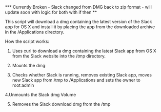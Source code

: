 *** Currently Broken - Slack changed from DMG back to zip format - will update soon with logic for both with if then ** 


This script will download a dmg containing the latest version of the Slack app for OS X and install it by placing the app from the downloaded archive in the /Applications directory.

How the script works:

1. Uses curl to download a dmg containing the latest Slack app from OS X from the Slack website into the /tmp directory.

2. Mounts the dmg 

3. Checks whether Slack is running, removes existing Slack app, moves new Slack app from /tmp to /Applications and sets the owner to root:admin

4.Unmounts the Slack dmg Volume 

5. Removes the Slack download dmg  from the /tmp

